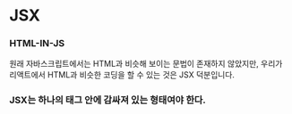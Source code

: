 # JSX

### HTML-IN-JS
원래 자바스크립트에서는 HTML과 비슷해 보이는 문법이 존재하지 않았지만, 우리가 리액트에서 HTML과 비슷한 코딩을 할 수 있는 것은 JSX 덕분입니다.

### JSX는 하나의 태그 안에 감싸져 있는 형태여야 한다.

